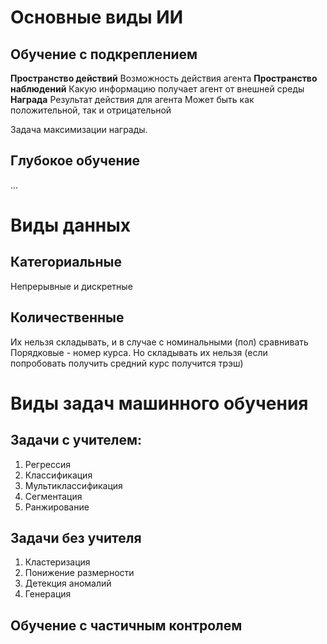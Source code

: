# Основные виды ИИ
## Обучение с подкреплением
**Пространство действий**
	Возможность действия агента
**Пространство наблюдений**
	Какую информацию получает агент от внешней среды
**Награда**
	Результат действия для агента
	Может быть как положительной, так и отрицательной

Задача максимизации награды.


## Глубокое обучение
...

# Виды данных
## Категориальные
Непрерывные и дискретные
## Количественные
Их нельзя складывать, и в случае с номинальными (пол) сравнивать
Порядковые - номер курса. Но складывать их нельзя (если попробовать получить средний курс получится трэш)

# Виды задач машинного обучения
## Задачи с учителем:
1. Регрессия
2. Классификация
3. Мультиклассификация
4. Сегментация
5. Ранжирование
## Задачи без учителя
1. Кластеризация
2. Понижение размерности
3. Детекция аномалий
4. Генерация
## Обучение с частичным контролем